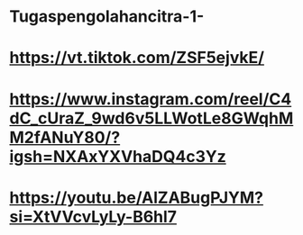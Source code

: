 # Tugaspengolahancitra-1-
# https://vt.tiktok.com/ZSF5ejvkE/
# https://www.instagram.com/reel/C4dC_cUraZ_9wd6v5LLWotLe8GWqhMM2fANuY80/?igsh=NXAxYXVhaDQ4c3Yz
# https://youtu.be/AlZABugPJYM?si=XtVVcvLyLy-B6hl7

